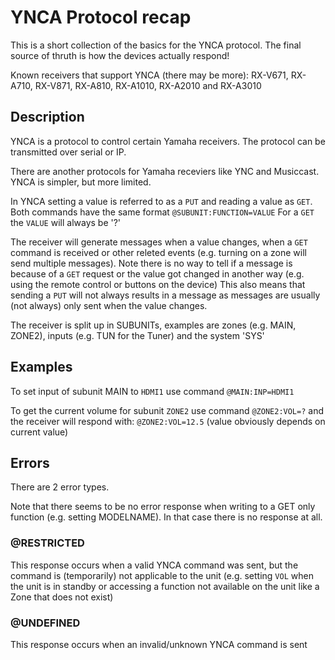 # YNCA Protocol recap

This is a short collection of the basics for the YNCA protocol.
The final source of thruth is how the devices actually respond!

Known receivers that support YNCA (there may be more):
RX-V671, RX-A710, RX-V871, RX-A810, RX-A1010, RX-A2010 and RX-A3010


## Description

YNCA is a protocol to control certain Yamaha receivers.
The protocol can be transmitted over serial or IP.

There are another protocols for Yamaha receviers like YNC and Musiccast.
YNCA is simpler, but more limited.

In YNCA setting a value is referred to as a `PUT` and reading a value as `GET`.
Both commands have the same format `@SUBUNIT:FUNCTION=VALUE`
For a `GET` the `VALUE` will always be '?'

The receiver will generate messages when a value changes, when a `GET` command is received or other releted events (e.g. turning on a zone will send multiple messages).
Note there is no way to tell if a message is because of a `GET` request or the value got changed in another way (e.g. using the remote control or buttons on the device)
This also means that sending a `PUT` will not always results in a message as messages are usually (not always) only sent when the value changes.

The receiver is split up in SUBUNITs, examples are zones (e.g. MAIN, ZONE2), inputs (e.g. TUN for the Tuner) and the system 'SYS'

## Examples

To set input of subunit MAIN to `HDMI1` use command `@MAIN:INP=HDMI1`

To get the current volume for subunit `ZONE2` use command `@ZONE2:VOL=?` and the receiver will respond with: `@ZONE2:VOL=12.5` (value obviously depends on current value)

## Errors

There are 2 error types.

Note that there seems to be no error response when writing to a GET only function (e.g. setting MODELNAME). In that case there is no response at all.

### @RESTRICTED

This response occurs when a valid YNCA command was sent, but the command is (temporarily) not applicable to the unit
(e.g. setting `VOL` when the unit is in standby or accessing a function not available on the unit like a Zone that does not exist)

### @UNDEFINED

This response occurs when an invalid/unknown YNCA command is sent
